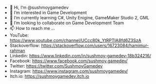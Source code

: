 - 👋 Hi, I’m @sushmoygamedev
- 👀 I’m interested in Game Development
- 🌱 I’m currently learning C#, Unity Enigine, GameMaker Studio 2, GML
- 💞️ I’m looking to collaborate on Game Development Team
- 📫 How to reach me ... 
- YouTube: https://www.youtube.com/channel/UCcc80k_YtRPTIA8fd6Z3SzA
- Stackoverflow: https://stackoverflow.com/users/16723084/hamimur-rahman
- Linkedin: https://www.linkedin.com/in/sushmoy-gamedev-18b324216/
- Facebook: https://www.facebook.com/sushmoy.gamedev/
- Twitter: https://twitter.com/SushmoyGamedev
- Instagram: https://www.instagram.com/sushmoygamedev/
- Itch.io: https://sushmoygamedev.itch.io

<!---
sushmoygamedev/sushmoygamedev is a ✨ special ✨ repository because its `README.md` (this file) appears on your GitHub profile.
You can click the Preview link to take a look at your changes.
--->
